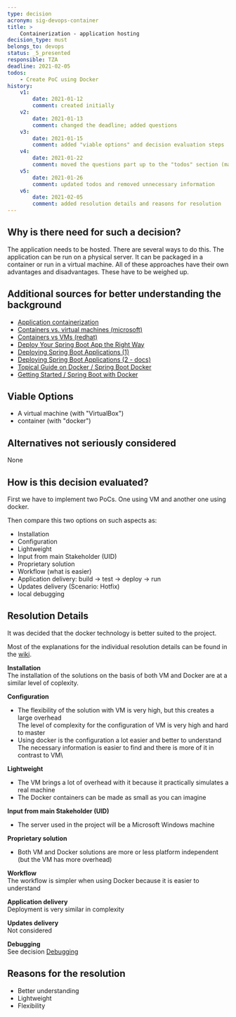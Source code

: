 ```yaml
---
type: decision
acronym: sig-devops-container
title: >
    Containerization - application hosting  
decision_type: must
belongs_to: devops
status: _5_presented
responsible: TZA
deadline: 2021-02-05
todos:
    - Create PoC using Docker
history:
    v1:
        date: 2021-01-12
        comment: created initially
    v2:
        date: 2021-01-13
        comment: changed the deadline; added questions
    v3:
        date: 2021-01-15
        comment: added "viable options" and decision evaluation steps
    v4: 
        date: 2021-01-22
        comment: moved the questions part up to the "todos" section (makes it better visible)
    v5:
        date: 2021-01-26
        comment: updated todos and removed unnecessary information
    v6:
        date: 2021-02-05
        comment: added resolution details and reasons for resolution
---
```


## Why is there need for such a decision?

The application needs to be hosted. There are several ways to do this.
The application can be run on a physical server.
It can be packaged in a container or run in a virtual machine.
All of these approaches have their own advantages and disadvantages.
These have to be weighed up.

## Additional sources for better understanding the background

* [Application containerization](https://searchitoperations.techtarget.com/definition/application-containerization-app-containerization)
* [Containers vs. virtual machines (microsoft)](https://docs.microsoft.com/en-us/virtualization/windowscontainers/about/containers-vs-vm)
* [Containers vs VMs (redhat)](https://www.redhat.com/en/topics/containers/containers-vs-vms)
* [Deploy Your Spring Boot App the Right Way](https://developer.okta.com/blog/2019/12/03/spring-boot-deploy-options) 
* [Deploying Spring Boot Applications (1)](https://spring.io/blog/2014/03/07/deploying-spring-boot-applications)
* [Deploying Spring Boot Applications (2 - docs)](https://docs.spring.io/spring-boot/docs/current/reference/html/deployment.html)
* [Topical Guide on Docker / Spring Boot Docker](https://spring.io/guides/topicals/spring-boot-docker)
* [Getting Started / Spring Boot with Docker](https://spring.io/guides/gs/spring-boot-docker/)

## Viable Options

* A virtual machine (with "VirtualBox")
* container (with "docker")

## Alternatives not seriously considered

None

## How is this decision evaluated?

First we have to implement two PoCs. One using VM and another one using docker.

Then compare this two options on such aspects as:
* Installation 
* Configuration
* Lightweight
* Input from main Stakeholder (UID)
* Proprietary solution  
* Workflow (what is easier)
* Application delivery: build -> test -> deploy -> run
* Updates delivery (Scenario: Hotfix)
* local debugging

## Resolution Details

It was decided that the docker technology is better suited to the project.

Most of the explanations for the individual resolution details can be found in the [wiki](https://github.com/EVATool/evatool-backend/wiki/VM-vs-Docker-PoC).

**Installation**\
The installation of the solutions on the basis of both VM and Docker are at a similar level of coplexity.

**Configuration**
* The flexibility of the solution with VM is very high, but this creates a large overhead\
  The level of complexity for the configuration of VM is very high and hard to master
* Using docker is the configuration a lot easier and better to understand\
  The necessary information is easier to find and there is more of it in contrast to VM\
  

**Lightweight**
* The VM brings a lot of overhead with it because it practically simulates a real machine
* The Docker containers can be made as small as you can imagine

**Input from main Stakeholder (UID)**
* The server used in the project will be a Microsoft Windows machine

**Proprietary solution**
* Both VM and Docker solutions are more or less platform independent (but the VM has more overhead)

**Workflow**\
The workflow is simpler when using Docker because it is easier to understand  

**Application delivery**\
Deployment is very similar in complexity

**Updates delivery**\
Not considered

**Debugging**\
See decision [Debugging](https://github.com/EVATool/evatool-backend/wiki/Debugging)

## Reasons for the resolution

* Better understanding
* Lightweight
* Flexibility
